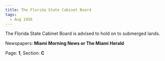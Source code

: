```yaml
---  
title: The Florida State Cabinet Board  
tags:  
  - Aug 1956  
---  
```

  
The Florida State Cabinet Board is advised to hold on to submerged lands.  
  
Newspapers: **Miami Morning News or The Miami Herald**  
  
Page: **1**, Section: **C** 
